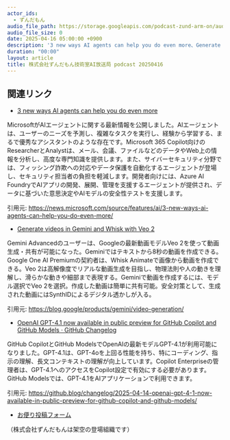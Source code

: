 ```yaml
---
actor_ids:
  - ずんだもん
audio_file_path: https://storage.googleapis.com/podcast-zund-arm-on/audio/株式会社ずんだもん技術室AI放送局_podcast_20250416.mp3
audio_file_size: 0
date: 2025-04-16 05:00:00 +0900
description: '3 new ways AI agents can help you do even more、Generate videos in Gemini and Whisk with Veo 2、OpenAI GPT-4.1 now available in public preview for GitHub Copilot and GitHub Models · GitHub Changelog'
duration: "00:00"
layout: article
title: 株式会社ずんだもん技術室AI放送局 podcast 20250416
---
```


## 関連リンク


- [3 new ways AI agents can help you do even more](https://news.microsoft.com/source/features/ai/3-new-ways-ai-agents-can-help-you-do-even-more/)  


MicrosoftがAIエージェントに関する最新情報を公開しました。AIエージェントは、ユーザーのニーズを予測し、複雑なタスクを実行し、経験から学習する、まるで優秀なアシスタントのような存在です。Microsoft 365 Copilot向けのResearcherとAnalystは、メール、会議、ファイルなどのデータやWeb上の情報を分析し、高度な専門知識を提供します。また、サイバーセキュリティ分野では、フィッシング詐欺への対応やデータ保護を自動化するエージェントが登場し、セキュリティ担当者の負担を軽減します。開発者向けには、Azure AI FoundryでAIアプリの開発、展開、管理を支援するエージェントが提供され、データに基づいた意思決定やAIモデルの安全性テストを支援します。


引用元: https://news.microsoft.com/source/features/ai/3-new-ways-ai-agents-can-help-you-do-even-more/


- [Generate videos in Gemini and Whisk with Veo 2](https://blog.google/products/gemini/video-generation/)  


Gemini Advancedのユーザーは、Googleの最新動画モデルVeo 2を使って動画生成・共有が可能になった。Geminiではテキストから8秒の動画を作成できる。Google One AI Premiumの契約者は、Whisk Animateで画像から動画を作成できる。Veo 2は高解像度でリアルな動画生成を目指し、物理法則や人の動きを理解し、滑らかな動きや細部まで表現する。Geminiで動画を作成するには、モデル選択でVeo 2を選択。作成した動画は簡単に共有可能。安全対策として、生成された動画にはSynthIDによるデジタル透かしが入る。


引用元: https://blog.google/products/gemini/video-generation/


- [OpenAI GPT-4.1 now available in public preview for GitHub Copilot and GitHub Models · GitHub Changelog](https://github.blog/changelog/2025-04-14-openai-gpt-4-1-now-available-in-public-preview-for-github-copilot-and-github-models/)  


GitHub CopilotとGitHub ModelsでOpenAIの最新モデルGPT-4.1が利用可能になりました。GPT-4.1は、GPT-4oを上回る性能を持ち、特にコーディング、指示の理解、長文コンテキストの理解が向上しています。Copilot Enterpriseの管理者は、GPT-4.1へのアクセスをCopilot設定で有効にする必要があります。GitHub Modelsでは、GPT-4.1をAIアプリケーションで利用できます。


引用元: https://github.blog/changelog/2025-04-14-openai-gpt-4-1-now-available-in-public-preview-for-github-copilot-and-github-models/



- [お便り投稿フォーム](https://forms.gle/ffg4JTfqdiqK62qf9)

（株式会社ずんだもんは架空の登場組織です）
